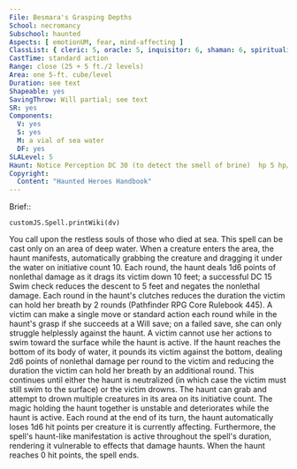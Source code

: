 ```yaml
---
File: Besmara's Grasping Depths
School: necromancy
Subschool: haunted
Aspects: [ emotionUM, fear, mind-affecting ]
ClassList: { cleric: 5, oracle: 5, inquisitor: 6, shaman: 6, spiritualist: 5, witch: 6 }
CastTime: standard action
Range: close (25 + 5 ft./2 levels)
Area: one 5-ft. cube/level
Duration: see text
Shapeable: yes
SavingThrow: Will partial; see text
SR: yes
Components:
  V: yes
  S: yes
  M: a vial of sea water
  DF: yes
SLALevel: 5
Haunt: Notice Perception DC 30 (to detect the smell of brine)  hp 5 hp/level; Trigger proximity; Reset none
Copyright:
  Content: "Haunted Heroes Handbook"
---
```

Brief:: 

```dataviewjs
customJS.Spell.printWiki(dv)
```

You call upon the restless souls of those who died at sea. This spell can be cast only on an area of deep water. When a creature enters the area, the haunt manifests, automatically grabbing the creature and dragging it under the water on initiative count 10. Each round, the haunt deals 1d6 points of nonlethal damage as it drags its victim down 10 feet; a successful DC 15 Swim check reduces the descent to 5 feet and negates the nonlethal damage. Each round in the haunt's clutches reduces the duration the victim can hold her breath by 2 rounds (Pathfinder RPG Core Rulebook 445). A victim can make a single move or standard action each round while in the haunt's grasp if she succeeds at a Will save; on a failed save, she can only struggle helplessly against the haunt. A victim cannot use her actions to swim toward the surface while the haunt is active. If the haunt reaches the bottom of its body of water, it pounds its victim against the bottom, dealing 2d6 points of nonlethal damage per round to the victim and reducing the  duration the victim can hold her breath by an additional round. This continues until either the haunt is neutralized (in which case the victim must still swim to the surface) or the victim drowns.  The haunt can grab and attempt to drown multiple creatures in its area on its initiative count. The magic holding the haunt together is unstable and deteriorates while the haunt is active. Each round at the end of its turn, the haunt automatically loses 1d6 hit points per creature it is currently affecting. Furthermore, the spell's haunt-like manifestation is active throughout the spell's duration, rendering it vulnerable to effects that damage haunts. When the haunt reaches 0 hit points, the spell ends.
